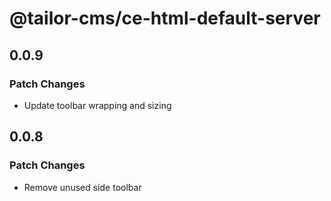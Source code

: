 # @tailor-cms/ce-html-default-server

## 0.0.9

### Patch Changes

- Update toolbar wrapping and sizing

## 0.0.8

### Patch Changes

- Remove unused side toolbar

